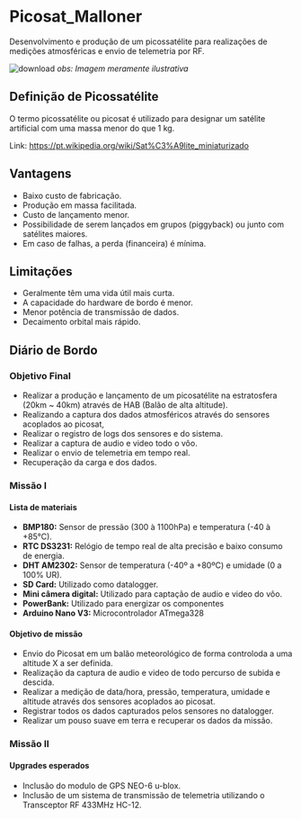 # Picosat_Malloner
Desenvolvimento e produção de um picossatélite para realizações de medições atmosféricas e envio de telemetria por RF.

![download](https://user-images.githubusercontent.com/40063504/126914282-48e06e31-83de-4a18-91f1-eec003de2222.png)
_obs: Imagem meramente ilustrativa_


## Definição de Picossatélite
O termo picossatélite ou picosat é utilizado para designar um satélite artificial com uma massa menor do que 1 kg. 

Link: https://pt.wikipedia.org/wiki/Sat%C3%A9lite_miniaturizado


## Vantagens
- Baixo custo de fabricação.
- Produção em massa facilitada.
- Custo de lançamento menor.
- Possibilidade de serem lançados em grupos (piggyback) ou junto com satélites maiores.
- Em caso de falhas, a perda (financeira) é mínima.

## Limitações
- Geralmente têm uma vida útil mais curta.
- A capacidade do hardware de bordo é menor.
- Menor potência de transmissão de dados.
- Decaimento orbital mais rápido.


## Diário de Bordo
### Objetivo Final
- Realizar a produção e lançamento de um picosatélite na estratosfera (20km ~ 40km) através de HAB (Balão de alta altitude).
- Realizando a captura dos dados atmosféricos através do sensores acoplados ao picosat,
- Realizar o registro de logs dos sensores e do sistema.
- Realizar a captura de audio e video todo o vôo.
- Realizar o envio de telemetria em tempo real.
- Recuperação da carga e dos dados.


### Missão I
#### Lista de materiais
- **BMP180:** Sensor de pressão (300 à 1100hPa) e temperatura (-40 à +85°C).
- **RTC DS3231:** Relógio de tempo real de alta precisão e baixo consumo de energia.
- **DHT AM2302:** Sensor de temperatura (-40º a +80ºC) e umidade (0 a 100% UR).
- **SD Card:** Utilizado como datalogger.
- **Mini câmera digital:** Utilizado para captação de audio e video do vôo.
- **PowerBank:** Utilizado para energizar os componentes
- **Arduino Nano V3:** Microcontrolador ATmega328

#### Objetivo de missão
- Envio do Picosat em um balão meteorológico de forma controloda a uma altitude X a ser definida.
- Realização da captura de audio e video de todo percurso de subida e descida.
- Realizar a medição de data/hora, pressão, temperatura, umidade e altitude através dos sensores acoplados ao picosat.
- Registrar todos os dados capturados pelos sensores no datalogger.
- Realizar um pouso suave em terra e recuperar os dados da missão.


### Missão II
#### Upgrades esperados
- Inclusão do modulo de GPS NEO-6 u-blox.
- Inclusão de um sistema de transmissão de telemetria utilizando o Transceptor RF 433MHz HC-12.
